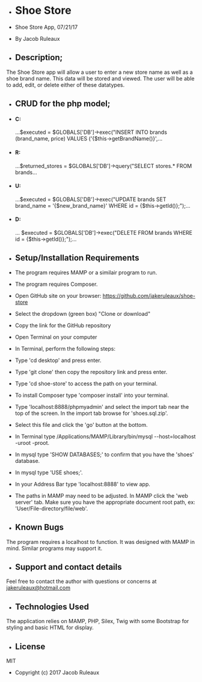 * <h1>Shoe Store</h1>

* Shoe Store App, 07/21/17

* By Jacob Ruleaux

* <h2>Description;</h2>

The Shoe Store app will allow a user to enter a new store name as well as a shoe brand name. This data will be stored and viewed. The user will be able to add, edit, or delete either of these datatypes.

* <h2>CRUD for the php model;</h2>

* <h4>C:</h4> ...$executed = $GLOBALS['DB']->exec("INSERT INTO brands (brand_name, price) VALUES ('{$this->getBrandName()}',...

* <h4>R:</h4> ...$returned_stores = $GLOBALS['DB']->query("SELECT stores.* FROM brands...

* <h4>U:</h4> ...$executed = $GLOBALS['DB']->exec("UPDATE brands SET brand_name = '{$new_brand_name}' WHERE id = {$this->getId()};");...

* <h4>D:</h4> ...  $executed = $GLOBALS['DB']->exec("DELETE FROM brands WHERE id = {$this->getId()};");...

* <h2>Setup/Installation Requirements</h2>

* The program requires MAMP or a similair program to run.

* The program requires Composer.

* Open GitHub site on your browser: https://github.com/jakeruleaux/shoe-store

* Select the dropdown (green box) "Clone or download"

* Copy the link for the GitHub repository

* Open Terminal on your computer

* In Terminal, perform the following steps:

* Type 'cd desktop' and press enter.

* Type 'git clone' then copy the repository link and press enter.

* Type 'cd shoe-store' to access the path on your terminal.

* To install Composer type 'composer install' into your terminal.

* Type 'localhost:8888/phpmyadmin' and select the import tab near the top of the screen. In the import tab browse for 'shoes.sql.zip'.

* Select this file and click the 'go' button at the bottom.

* In Terminal type /Applications/MAMP/Library/bin/mysql --host=localhost -uroot -proot.

* In mysql type 'SHOW DATABASES;' to confirm that you have the 'shoes' database.

* In mysql type 'USE shoes;'.

* In your Address Bar type 'localhost:8888' to view app.

* The paths in MAMP may need to be adjusted. In MAMP click the 'web server' tab. Make sure you have the appropriate document root path, ex: 'User/File-directory/file/web'.

* <h2>Known Bugs</h2>

The program requires a localhost to function. It was designed with MAMP in mind. Similar programs may support it.

* <h2>Support and contact details</h2>

Feel free to contact the author with questions or concerns at jakeruleaux@hotmail.com

* <h2>Technologies Used</h2>
The application relies on MAMP, PHP, Silex, Twig with some Bootstrap for styling and basic HTML for display.

* <h2>License</h2>
MIT

* Copyright (c) 2017 Jacob Ruleaux
